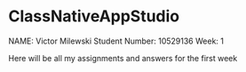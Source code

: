 # ClassNativeAppStudio
NAME: Victor Milewski
Student Number: 10529136
Week: 1

Here will be all my assignments and answers for the first week
